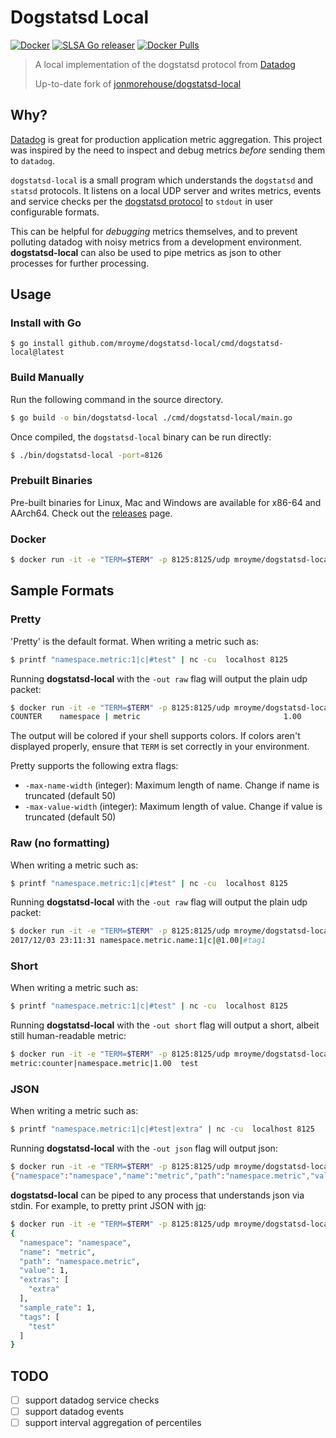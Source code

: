 # Dogstatsd Local

[![Docker](https://github.com/mroyme/dogstatsd-local/actions/workflows/docker-publish.yml/badge.svg)](https://github.com/mroyme/dogstatsd-local/actions/workflows/docker-publish.yml)
[![SLSA Go releaser](https://github.com/mroyme/dogstatsd-local/actions/workflows/go-ossf-slsa3-publish.yml/badge.svg)](https://github.com/mroyme/dogstatsd-local/actions/workflows/go-ossf-slsa3-publish.yml)
[![Docker Pulls](https://img.shields.io/docker/pulls/mroyme/dogstatsd-local?logo=docker)](https://hub.docker.com/r/mroyme/dogstatsd-local)

> A local implementation of the dogstatsd protocol from [Datadog](https://www.datadog.com)
>
> Up-to-date fork of [jonmorehouse/dogstatsd-local](https://github.com/jonmorehouse/dogstatsd-local)


## Why?

[Datadog](https://www.datadog.com) is great for production application metric aggregation. This project was inspired by the need to inspect and debug metrics _before_ sending them to `datadog`.

`dogstatsd-local` is a small program which understands the `dogstatsd` and `statsd` protocols. It listens on a local UDP server and writes metrics, events and service checks per the [dogstatsd protocol](https://docs.datadoghq.com/guides/dogstatsd/) to `stdout` in user configurable formats.

This can be helpful for _debugging_ metrics themselves, and to prevent polluting datadog with noisy metrics from a development environment. **dogstatsd-local** can also be used to pipe metrics as json to other processes for further processing.

## Usage

### Install with Go

```
$ go install github.com/mroyme/dogstatsd-local/cmd/dogstatsd-local@latest
```

### Build Manually

Run the following command in the source directory.
```bash
$ go build -o bin/dogstatsd-local ./cmd/dogstatsd-local/main.go
```

Once compiled, the `dogstatsd-local` binary can be run directly:
```bash
$ ./bin/dogstatsd-local -port=8126
```

### Prebuilt Binaries

Pre-built binaries for Linux, Mac and Windows are available for x86-64 and AArch64.
Check out the [releases](https://github.com/mroyme/dogstatsd-local/releases/latest) page.


### Docker

```bash
$ docker run -it -e "TERM=$TERM" -p 8125:8125/udp mroyme/dogstatsd-local
```

## Sample Formats

### Pretty 

'Pretty' is the default format. When writing a metric such as:

```bash
$ printf "namespace.metric:1|c|#test" | nc -cu  localhost 8125
```

Running **dogstatsd-local** with the `-out raw` flag will output the plain udp packet:

```bash
$ docker run -it -e "TERM=$TERM" -p 8125:8125/udp mroyme/dogstatsd-local -out pretty
COUNTER    namespace | metric                                1.00            test
```

The output will be colored if your shell supports colors.
If colors aren't displayed properly, ensure that `TERM` is set correctly in your environment.

Pretty supports the following extra flags:
- `-max-name-width` (integer): Maximum length of name. Change if name is truncated (default 50)
- `-max-value-width` (integer): Maximum length of value. Change if value is truncated (default 50)


### Raw (no formatting)

When writing a metric such as:

```bash
$ printf "namespace.metric:1|c|#test" | nc -cu  localhost 8125
```

Running **dogstatsd-local** with the `-out raw` flag will output the plain udp packet:

```bash
$ docker run -it -e "TERM=$TERM" -p 8125:8125/udp mroyme/dogstatsd-local -out raw
2017/12/03 23:11:31 namespace.metric.name:1|c|@1.00|#tag1
```

### Short 

When writing a metric such as:

```bash
$ printf "namespace.metric:1|c|#test" | nc -cu  localhost 8125
```

Running **dogstatsd-local** with the `-out short` flag will output a short, albeit still human-readable metric:

```bash
$ docker run -it -e "TERM=$TERM" -p 8125:8125/udp mroyme/dogstatsd-local -out short
metric:counter|namespace.metric|1.00  test

```

### JSON

When writing a metric such as:
```bash
$ printf "namespace.metric:1|c|#test|extra" | nc -cu  localhost 8125
```

Running **dogstatsd-local** with the `-out json` flag will output json:

```bash
$ docker run -it -e "TERM=$TERM" -p 8125:8125/udp mroyme/dogstatsd-local -out json | jq .
{"namespace":"namespace","name":"metric","path":"namespace.metric","value":1,"extras":["extra"],"sample_rate":1,"tags":["test"]}
```

**dogstatsd-local** can be piped to any process that understands json via stdin. For example, to pretty print JSON with [jq](https://stedolan.github.io/jq/):

```bash
$ docker run -it -e "TERM=$TERM" -p 8125:8125/udp mroyme/dogstatsd-local -out json | jq .
{
  "namespace": "namespace",
  "name": "metric",
  "path": "namespace.metric",
  "value": 1,
  "extras": [
    "extra"
  ],
  "sample_rate": 1,
  "tags": [
    "test"
  ]
}
```

## TODO

- [ ] support datadog service checks
- [ ] support datadog events
- [ ] support interval aggregation of percentiles
